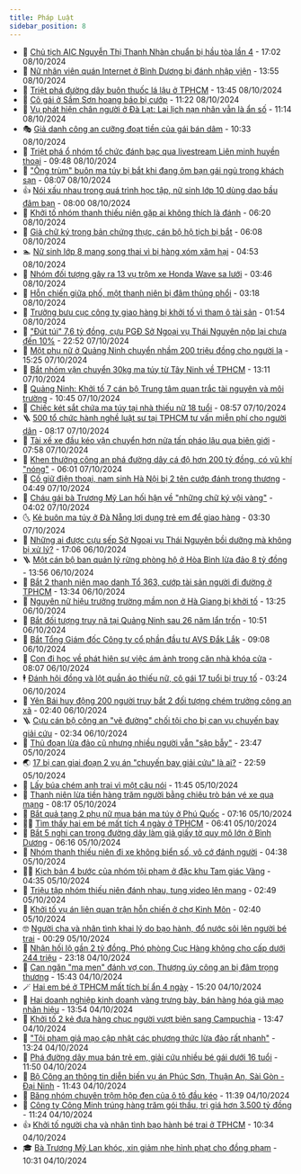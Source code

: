 ```yaml
---
title: Pháp Luật
sidebar_position: 8
---
```


<!-- dantri-phap-luat:START -->
- 🌊 [Chủ tịch AIC Nguyễn Thị Thanh Nhàn chuẩn bị hầu tòa lần 4](https://dantri.com.vn/phap-luat/chu-tich-aic-nguyen-thi-thanh-nhan-chuan-bi-hau-toa-lan-4-20241008172010218.htm) - 17:02 08/10/2024
- 🐲 [Nữ nhân viên quán Internet ở Bình Dương bị đánh nhập viện](https://dantri.com.vn/phap-luat/nu-nhan-vien-quan-internet-o-binh-duong-bi-danh-nhap-vien-20241008192510295.htm) - 13:55 08/10/2024
- 🌁 [Triệt phá đường dây buôn thuốc lá lậu ở TPHCM](https://dantri.com.vn/phap-luat/triet-pha-duong-day-buon-thuoc-la-lau-o-tphcm-20241008192505842.htm) - 13:45 08/10/2024
- 🎃 [Cô gái ở Sầm Sơn hoang báo bị cướp](https://dantri.com.vn/phap-luat/co-gai-o-sam-son-hoang-bao-bi-cuop-20241008180938096.htm) - 11:22 08/10/2024
- 🦅 [Vụ phát hiện chân người ở Đà Lạt: Lai lịch nạn nhân vẫn là ẩn số](https://dantri.com.vn/phap-luat/vu-phat-hien-chan-nguoi-o-da-lat-lai-lich-nan-nhan-van-la-an-so-20241008174735613.htm) - 11:14 08/10/2024
- 🎭 [Giả danh công an cưỡng đoạt tiền của gái bán dâm](https://dantri.com.vn/phap-luat/gia-danh-cong-an-cuong-doat-tien-cua-gai-ban-dam-20241008171501535.htm) - 10:33 08/10/2024
- 🤗 [Triệt phá ổ nhóm tổ chức đánh bạc qua livestream Liên minh huyền thoại](https://dantri.com.vn/phap-luat/triet-pha-o-nhom-to-chuc-danh-bac-qua-livestream-lien-minh-huyen-thoai-20241008162924928.htm) - 09:48 08/10/2024
- 🚀 [&quot;Ông trùm&quot; buôn ma túy bị bắt khi đang ôm bạn gái ngủ trong khách sạn](https://dantri.com.vn/phap-luat/ong-trum-buon-ma-tuy-bi-bat-khi-dang-om-ban-gai-ngu-trong-khach-san-20241008145236133.htm) - 08:07 08/10/2024
- 👍 [Nói xấu nhau trong quá trình học tập, nữ sinh lớp 10 dùng dao bầu đâm bạn](https://dantri.com.vn/phap-luat/noi-xau-nhau-trong-qua-trinh-hoc-tap-nu-sinh-lop-10-dung-dao-bau-dam-ban-20241008142602638.htm) - 08:00 08/10/2024
- 🧐 [Khởi tố nhóm thanh thiếu niên gặp ai không thích là đánh](https://dantri.com.vn/phap-luat/khoi-to-nhom-thanh-thieu-nien-gap-ai-khong-thich-la-danh-20241008130519341.htm) - 06:20 08/10/2024
- 🫶 [Giả chữ ký trong bản chứng thực, cán bộ hộ tịch bị bắt](https://dantri.com.vn/phap-luat/gia-chu-ky-trong-ban-chung-thuc-can-bo-ho-tich-bi-bat-20241008122722498.htm) - 06:08 08/10/2024
- 🏊 [Nữ sinh lớp 8 mang song thai vì bị hàng xóm xâm hại](https://dantri.com.vn/phap-luat/nu-sinh-lop-8-mang-song-thai-vi-bi-hang-xom-xam-hai-20241008113130536.htm) - 04:53 08/10/2024
- 🌋 [Nhóm đối tượng gây ra 13 vụ trộm xe Honda Wave sa lưới](https://dantri.com.vn/phap-luat/nhom-doi-tuong-gay-ra-13-vu-trom-xe-honda-wave-sa-luoi-20241008102035476.htm) - 03:46 08/10/2024
- 👹 [Hỗn chiến giữa phố, một thanh niên bị đâm thủng phổi](https://dantri.com.vn/phap-luat/hon-chien-giua-pho-mot-thanh-nien-bi-dam-thung-phoi-20241008100118423.htm) - 03:18 08/10/2024
- 🫣 [Trưởng bưu cục công ty giao hàng bị khởi tố vì tham ô tài sản](https://dantri.com.vn/phap-luat/truong-buu-cuc-cong-ty-giao-hang-bi-khoi-to-vi-tham-o-tai-san-20241008083506402.htm) - 01:54 08/10/2024
- 🎃 [&quot;Đút túi&quot; 7,6 tỷ đồng, cựu PGĐ Sở Ngoại vụ Thái Nguyên nộp lại chưa đến 10%](https://dantri.com.vn/phap-luat/dut-tui-76-ty-dong-cuu-pgd-so-ngoai-vu-thai-nguyen-nop-lai-chua-den-10-20241007235509122.htm) - 22:52 07/10/2024
- 🌝 [Một phụ nữ ở Quảng Ninh chuyển nhầm 200 triệu đồng cho người lạ](https://dantri.com.vn/phap-luat/mot-phu-nu-o-quang-ninh-chuyen-nham-200-trieu-dong-cho-nguoi-la-20241007215013559.htm) - 15:25 07/10/2024
- 🚀 [Bắt nhóm vận chuyển 30kg ma túy từ Tây Ninh về TPHCM](https://dantri.com.vn/phap-luat/bat-nhom-van-chuyen-30kg-ma-tuy-tu-tay-ninh-ve-tphcm-20241007194935315.htm) - 13:11 07/10/2024
- 🥷 [Quảng Ninh: Khởi tố 7 cán bộ Trung tâm quan trắc tài nguyên và môi trường](https://dantri.com.vn/phap-luat/quang-ninh-khoi-to-7-can-bo-trung-tam-quan-trac-tai-nguyen-va-moi-truong-20241007173022882.htm) - 10:45 07/10/2024
- 👺 [Chiếc két sắt chứa ma túy tại nhà thiếu nữ 18 tuổi](https://dantri.com.vn/phap-luat/chiec-ket-sat-chua-ma-tuy-tai-nha-thieu-nu-18-tuoi-20241007152327771.htm) - 08:57 07/10/2024
- 🪜 [500 tổ chức hành nghề luật sư tại TPHCM tư vấn miễn phí cho người dân](https://dantri.com.vn/phap-luat/500-to-chuc-hanh-nghe-luat-su-tai-tphcm-tu-van-mien-phi-cho-nguoi-dan-20241007142019519.htm) - 08:17 07/10/2024
- 🦄 [Tài xế xe đầu kéo vận chuyển hơn nửa tấn pháo lậu qua biên giới](https://dantri.com.vn/phap-luat/tai-xe-xe-dau-keo-van-chuyen-hon-nua-tan-phao-lau-qua-bien-gioi-20241007143840544.htm) - 07:58 07/10/2024
- 🦍 [Khen thưởng công an phá đường dây cá độ hơn 200 tỷ đồng, có vũ khí &quot;nóng&quot;](https://dantri.com.vn/phap-luat/khen-thuong-cong-an-pha-duong-day-ca-do-hon-200-ty-dong-co-vu-khi-nong-20241007122802528.htm) - 06:01 07/10/2024
- 🌁 [Cố giữ điện thoại, nam sinh Hà Nội bị 2 tên cướp đánh trọng thương](https://dantri.com.vn/phap-luat/co-giu-dien-thoai-nam-sinh-ha-noi-bi-2-ten-cuop-danh-trong-thuong-20241007113803332.htm) - 04:49 07/10/2024
- 💯 [Cháu gái bà Trương Mỹ Lan hối hận về &quot;những chữ ký vội vàng&quot;](https://dantri.com.vn/phap-luat/chau-gai-ba-truong-my-lan-hoi-han-ve-nhung-chu-ky-voi-vang-20241007103437083.htm) - 04:02 07/10/2024
- 🌜 [Kẻ buôn ma túy ở Đà Nẵng lợi dụng trẻ em để giao hàng](https://dantri.com.vn/phap-luat/ke-buon-ma-tuy-o-da-nang-loi-dung-tre-em-de-giao-hang-20241007101025237.htm) - 03:30 07/10/2024
- 👹 [Những ai được cựu sếp Sở Ngoại vụ Thái Nguyên bồi dưỡng mà không bị xử lý?](https://dantri.com.vn/phap-luat/nhung-ai-duoc-cuu-sep-so-ngoai-vu-thai-nguyen-boi-duong-ma-khong-bi-xu-ly-20241006223431105.htm) - 17:06 06/10/2024
- 🪜 [Một cán bộ ban quản lý rừng phòng hộ ở Hòa Bình lừa đảo 8 tỷ đồng](https://dantri.com.vn/phap-luat/mot-can-bo-ban-quan-ly-rung-phong-ho-o-hoa-binh-lua-dao-8-ty-dong-20241006205018359.htm) - 13:56 06/10/2024
- 🦩 [Bắt 2 thanh niên mạo danh Tổ 363, cướp tài sản người đi đường ở TPHCM](https://dantri.com.vn/phap-luat/bat-2-thanh-nien-mao-danh-to-363-cuop-tai-san-nguoi-di-duong-o-tphcm-20241006194754235.htm) - 13:34 06/10/2024
- 💂 [Nguyên nữ hiệu trưởng trường mầm non ở Hà Giang bị khởi tố](https://dantri.com.vn/phap-luat/nguyen-nu-hieu-truong-truong-mam-non-o-ha-giang-bi-khoi-to-20241006201509409.htm) - 13:25 06/10/2024
- 💃 [Bắt đối tượng truy nã tại Quảng Ninh sau 26 năm lẩn trốn](https://dantri.com.vn/phap-luat/bat-doi-tuong-truy-na-tai-quang-ninh-sau-26-nam-lan-tron-20241006174402793.htm) - 10:51 06/10/2024
- 🧐 [Bắt Tổng Giám đốc Công ty cổ phần đầu tư AVS Đắk Lắk](https://dantri.com.vn/phap-luat/bat-tong-giam-doc-cong-ty-co-phan-dau-tu-avs-dak-lak-20241006153527136.htm) - 09:08 06/10/2024
- 🤗 [Con đi học về phát hiện sự việc ám ảnh trong căn nhà khóa cửa](https://dantri.com.vn/phap-luat/con-di-hoc-ve-phat-hien-su-viec-am-anh-trong-can-nha-khoa-cua-20241006141322586.htm) - 08:07 06/10/2024
- 🕴 [Đánh hội đồng và lột quần áo thiếu nữ, cô gái 17 tuổi bị truy tố](https://dantri.com.vn/phap-luat/danh-hoi-dong-va-lot-quan-ao-thieu-nu-co-gai-17-tuoi-bi-truy-to-20241003201628209.htm) - 03:24 06/10/2024
- 🐎 [Yên Bái huy động 200 người truy bắt 2 đối tượng chém trưởng công an xã](https://dantri.com.vn/phap-luat/yen-bai-huy-dong-200-nguoi-truy-bat-2-doi-tuong-chem-truong-cong-an-xa-20241006092004678.htm) - 02:40 06/10/2024
- 🪜 [Cựu cán bộ công an &quot;vẽ đường&quot; chối tội cho bị can vụ chuyến bay giải cứu](https://dantri.com.vn/phap-luat/cuu-can-bo-cong-an-ve-duong-choi-toi-cho-bi-can-vu-chuyen-bay-giai-cuu-20241006091725191.htm) - 02:34 06/10/2024
- 🤭 [Thủ đoạn lừa đảo cũ nhưng nhiều người vẫn &quot;sập bẫy&quot;](https://dantri.com.vn/phap-luat/thu-doan-lua-dao-cu-nhung-nhieu-nguoi-van-sap-bay-20241006064339134.htm) - 23:47 05/10/2024
- 🌏 [17 bị can giai đoạn 2 vụ án &quot;chuyến bay giải cứu&quot; là ai?](https://dantri.com.vn/phap-luat/17-bi-can-giai-doan-2-vu-an-chuyen-bay-giai-cuu-la-ai-20241005121536173.htm) - 22:59 05/10/2024
- 🎃 [Lấy búa chém anh trai vì một câu nói](https://dantri.com.vn/phap-luat/lay-bua-chem-anh-trai-vi-mot-cau-noi-20241005180859713.htm) - 11:45 05/10/2024
- 🗽 [Thanh niên lừa tiền hàng trăm người bằng chiêu trò bán vé xe qua mạng](https://dantri.com.vn/phap-luat/thanh-nien-lua-tien-hang-tram-nguoi-bang-chieu-tro-ban-ve-xe-qua-mang-20241005133159451.htm) - 08:17 05/10/2024
- 🌁 [Bắt quả tang 2 phụ nữ mua bán ma túy ở Phú Quốc](https://dantri.com.vn/phap-luat/bat-qua-tang-2-phu-nu-mua-ban-ma-tuy-o-phu-quoc-20241005132705293.htm) - 07:16 05/10/2024
- 🧑‍💻 [Tìm thấy hai em bé mất tích 4 ngày ở TPHCM](https://dantri.com.vn/phap-luat/tim-thay-hai-em-be-mat-tich-4-ngay-o-tphcm-20241005131635348.htm) - 06:41 05/10/2024
- 🌮 [Bắt 5 nghi can trong đường dây làm giả giấy tờ quy mô lớn ở Bình Dương](https://dantri.com.vn/phap-luat/bat-5-nghi-can-trong-duong-day-lam-gia-giay-to-quy-mo-lon-o-binh-duong-20241005121756936.htm) - 06:16 05/10/2024
- 🤗 [Nhóm thanh thiếu niên đi xe không biển số, vô cớ đánh người](https://dantri.com.vn/phap-luat/nhom-thanh-thieu-nien-di-xe-khong-bien-so-vo-co-danh-nguoi-20241005103513967.htm) - 04:38 05/10/2024
- 👨‍🏫 [Kịch bản 4 bước của nhóm tội phạm ở đặc khu Tam giác Vàng](https://dantri.com.vn/phap-luat/kich-ban-4-buoc-cua-nhom-toi-pham-o-dac-khu-tam-giac-vang-20241005100919359.htm) - 04:35 05/10/2024
- 🎉 [Triệu tập nhóm thiếu niên đánh nhau, tung video lên mạng](https://dantri.com.vn/phap-luat/trieu-tap-nhom-thieu-nien-danh-nhau-tung-video-len-mang-20241005093744863.htm) - 02:49 05/10/2024
- 🤗 [Khởi tố vụ án liên quan trận hỗn chiến ở chợ Kinh Môn](https://dantri.com.vn/phap-luat/khoi-to-vu-an-lien-quan-tran-hon-chien-o-cho-kinh-mon-20241005093421301.htm) - 02:40 05/10/2024
- 🤓 [Người cha và nhân tình khai lý do bạo hành, đổ nước sôi lên người bé trai](https://dantri.com.vn/phap-luat/nguoi-cha-va-nhan-tinh-khai-ly-do-bao-hanh-do-nuoc-soi-len-nguoi-be-trai-20241005000343358.htm) - 00:29 05/10/2024
- 👹 [Nhận hối lộ gần 2 tỷ đồng, Phó phòng Cục Hàng không cho cấp dưới 244 triệu](https://dantri.com.vn/phap-luat/nhan-hoi-lo-gan-2-ty-dong-pho-phong-cuc-hang-khong-cho-cap-duoi-244-trieu-20241004213919007.htm) - 23:18 04/10/2024
- 🐘 [Can ngăn &quot;ma men&quot; đánh vợ con, Thượng úy công an bị đâm trọng thương](https://dantri.com.vn/phap-luat/can-ngan-ma-men-danh-vo-con-thuong-uy-cong-an-bi-dam-trong-thuong-20241004221947400.htm) - 15:43 04/10/2024
- 🪄 [Hai em bé ở TPHCM mất tích bí ẩn 4 ngày](https://dantri.com.vn/phap-luat/hai-em-be-o-tphcm-mat-tich-bi-an-4-ngay-20241004212613570.htm) - 15:20 04/10/2024
- 💄 [Hai doanh nghiệp kinh doanh vàng trưng bày, bán hàng hóa giả mạo nhãn hiệu](https://dantri.com.vn/phap-luat/hai-doanh-nghiep-kinh-doanh-vang-trung-bay-ban-hang-hoa-gia-mao-nhan-hieu-20241004200935128.htm) - 13:54 04/10/2024
- 🐎 [Khởi tố 2 kẻ đưa hàng chục người vượt biên sang Campuchia](https://dantri.com.vn/phap-luat/khoi-to-2-ke-dua-hang-chuc-nguoi-vuot-bien-sang-campuchia-20241004194045018.htm) - 13:47 04/10/2024
- 💯 [&quot;Tội phạm giả mạo cập nhật các phương thức lừa đảo rất nhanh&quot;](https://dantri.com.vn/phap-luat/toi-pham-gia-mao-cap-nhat-cac-phuong-thuc-lua-dao-rat-nhanh-20241004200536645.htm) - 13:24 04/10/2024
- 💯 [Phá đường dây mua bán trẻ em, giải cứu nhiều bé gái dưới 16 tuổi](https://dantri.com.vn/phap-luat/pha-duong-day-mua-ban-tre-em-giai-cuu-nhieu-be-gai-duoi-16-tuoi-20241004150805488.htm) - 11:50 04/10/2024
- 🌈 [Bộ Công an thông tin diễn biến vụ án Phúc Sơn, Thuận An, Sài Gòn - Đại Ninh](https://dantri.com.vn/phap-luat/bo-cong-an-thong-tin-dien-bien-vu-an-phuc-son-thuan-an-sai-gon-dai-ninh-20241004183737138.htm) - 11:43 04/10/2024
- 🧠 [Băng nhóm chuyên trộm hộp đen của ô tô đầu kéo](https://dantri.com.vn/phap-luat/bang-nhom-chuyen-trom-hop-den-cua-o-to-dau-keo-20241004180919257.htm) - 11:39 04/10/2024
- 🌈 [Công ty Công Minh trúng hàng trăm gói thầu, trị giá hơn 3.500 tỷ đồng](https://dantri.com.vn/phap-luat/cong-ty-cong-minh-trung-hang-tram-goi-thau-tri-gia-hon-3500-ty-dong-20241004181255272.htm) - 11:24 04/10/2024
- 👍 [Khởi tố người cha và nhân tình bạo hành bé trai ở TPHCM](https://dantri.com.vn/phap-luat/khoi-to-nguoi-cha-va-nhan-tinh-bao-hanh-be-trai-o-tphcm-20241004170930150.htm) - 10:34 04/10/2024
- 🎓 [Bà Trương Mỹ Lan khóc, xin giảm nhẹ hình phạt cho đồng phạm](https://dantri.com.vn/phap-luat/ba-truong-my-lan-khoc-xin-giam-nhe-hinh-phat-cho-dong-pham-20241004171248338.htm) - 10:31 04/10/2024<!-- dantri-phap-luat:END -->
